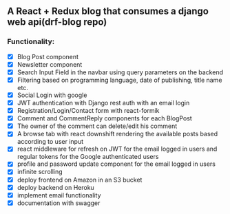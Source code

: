 ## A React + Redux blog that consumes a django web api(drf-blog repo)

### Functionality:

* [x] Blog Post component
* [x] Newsletter component
* [x] Search Input Field in the navbar using query parameters on the backend
* [x] Filtering based on programming language, date of publishing, title name etc.
* [x] Social Login with google
* [x] JWT authentication with Django rest auth with an email login
* [x] Registration/Login/Contact form with react-formik
* [x] Comment and CommentReply components for each BlogPost
* [x] The owner of the comment can delete/edit his comment
* [x] A browse tab with react downshift rendering the available posts based according to user input
* [x] react middleware for refresh on JWT for the email logged in users and regular tokens for the Google authenticated users
* [x] profile and password update component for the email logged in users
* [x] infinite scrolling
* [x] deploy frontend on Amazon in an S3 bucket
* [x] deploy backend on Heroku
* [x] implement email functionality
* [x] documentation with swagger
